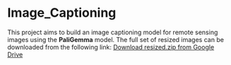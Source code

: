 # Image_Captioning
This project aims to build an image captioning model for remote sensing images using the **PaliGemma** model. 
The full set of resized images can be downloaded from the following link: 
[Download resized.zip from Google Drive](https://drive.google.com/file/d/1HGXm8OEvNqogGFH6A-VWf9kpyy7gkE3S/view?usp=drive_link) 
